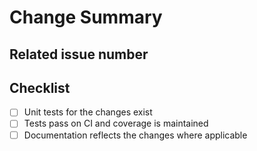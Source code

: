 <!-- Thank you for your contribution! -->
<!-- Unless your change is trivial, please create an issue to discuss the change before creating a PR -->

# Change Summary

<!-- Please give a short summary of the changes. -->

## Related issue number

<!-- Are there any issues opened that will be resolved by merging this change? -->

## Checklist

* [ ] Unit tests for the changes exist
* [ ] Tests pass on CI and coverage is maintained
* [ ] Documentation reflects the changes where applicable
